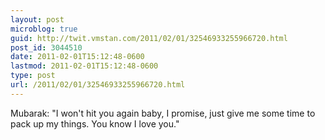 ```yaml
---
layout: post
microblog: true
guid: http://twit.vmstan.com/2011/02/01/32546933255966720.html
post_id: 3044510
date: 2011-02-01T15:12:48-0600
lastmod: 2011-02-01T15:12:48-0600
type: post
url: /2011/02/01/32546933255966720.html
---
```

Mubarak: "I won't hit you again baby, I promise, just give me some time to pack up my things. You know I love you."
